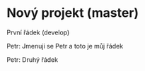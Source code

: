 # Nový projekt (master)

První řádek (develop)

Petr: Jmenuji se Petr a toto je můj řádek


Petr: Druhý řádek